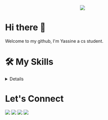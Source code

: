 <h1 align="center">
 <img src="https://user-images.githubusercontent.com/49686277/109705521-4e6b1300-7bb1-11eb-8380-48681240721a.png" />
</h1>

# Hi there 👋
<p> Welcome to my github, I'm Yassine a cs student. </p>

# 🛠️ My Skills
<details>
 
  ### Programing Language & Technologies :
   ```Python3, HTML5, CSS3, Bootstrap5```
 
   <span><img src="https://cdn.jsdelivr.net/gh/devicons/devicon@latest/icons/python/python-original.svg" width="40px"></span>&nbsp;
   <span> <img src= "https://cdn.worldvectorlogo.com/logos/html-1.svg" width="30px"><span>&nbsp;
   <span> <img src= "https://cdn.worldvectorlogo.com/logos/css-3.svg" width="30px"><span>&nbsp;
   <span> <img src= "https://cdn.worldvectorlogo.com/logos/bootstrap-5-1.svg" width="40px"><span>&nbsp;


  ### Frameworks:
   ```Flask```
        
   <span> <img src="https://cdn.jsdelivr.net/gh/devicons/devicon@latest/icons/flask/flask-original.svg" width="30px"></span>&nbsp;
 
    
  ### Modules & Library:
   ```Numpy, Pandas, Request, Turtle, Tkinter, Selenium Web Driver, ```
    
   <span> <img src="https://cdn.worldvectorlogo.com/logos/numpy-1.svg" width="30px"> </span>&nbsp;


  ### Databases:
   ```MySQL, PostgreSQL, SQLite```
    
   <span><img src="https://cdn.jsdelivr.net/gh/devicons/devicon@latest/icons/mysql/mysql-original.svg" width="30px"></span>&nbsp;
   <span><img src="https://cdn.jsdelivr.net/gh/devicons/devicon@latest/icons/postgresql/postgresql-original.svg" width="30px"></span>&nbsp;
   <span><img src="https://cdn.jsdelivr.net/gh/devicons/devicon@latest/icons/sqlite/sqlite-original.svg" width="30px"></span>&nbsp;


  ### Tools:
   ```Git, Tableau, Postman, Vscode, PyCharm, Power-Bi```
    
   <span> <img src="https://cdn.jsdelivr.net/gh/devicons/devicon@latest/icons/git/git-plain.svg" width="30px"></span>&nbsp;
   <span> <img src="https://cdn.worldvectorlogo.com/logos/tableau-software.svg" width="30px"></span>&nbsp;
   <span> <img src="https://avatars.githubusercontent.com/u/10251060?s=200&v=4" width="30px"></span>&nbsp;
   <span> <img src="https://cdn.jsdelivr.net/gh/devicons/devicon/icons/vscode/vscode-original.svg" width="30px"></span>&nbsp;
   <span> <img src="https://upload.wikimedia.org/wikipedia/commons/1/1d/PyCharm_Icon.svg" width="30px"></span>&nbsp;
   <span> <img src= "https://cdn.worldvectorlogo.com/logos/power-bi.svg" width="30px"><span>&nbsp;

</details>

# Let's Connect
[<img src = "https://img.shields.io/badge/twitter-%2320A1F1.svg?&style=for-the-badge&logo=twitter&logoColor=white">](https://twitter.com/yassine_227) [<img src="https://img.shields.io/badge/linkedin-%230077B5.svg?&style=for-the-badge&logo=linkedin&logoColor=white" />](https://www.linkedin.com/in/yassine-issoufou-7767a021a/) [<img src = "https://img.shields.io/badge/Website-%ff69b4.svg?&style=for-the-badge&logo=user&logoColor=Blue">]() [<img src = "https://img.shields.io/badge/Portfolio-%ff69b4.svg?&style=for-the-badge&logo=user&logoColor=white">]()
  
